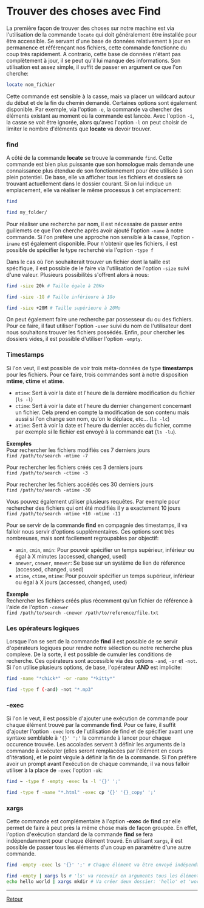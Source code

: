 # Trouver des choses avec Find

La première façon de trouver des choses sur notre machine est via l'utilisation de la commande `locate` qui doit généralement être installée pour être accessible. Se servant d'une base de données relativement à jour en permanence et référençant nos fichiers, cette commande fonctionne du coup très rapidement. A contrario, cette base de données n'étant pas complètement à jour, il se peut qu'il lui manque des informations. Son utilisation est assez simple, il suffit de passer en argument ce que l'on cherche:

```bash
locate nom_fichier
```

Cette commande est sensible à la casse, mais va placer un wildcard autour du début et de la fin du chemin demandé. Certaines options sont également disponible. Par exemple, via l'option `-e`, la commande va chercher des éléments existant au moment où la commande est lancée. Avec l'option `-i`, la casse se voit être ignorée, alors qu'avec l'option `-l` on peut choisir de limiter le nombre d'éléments que **locate** va devoir trouver.

### find

A côté de la commande **locate** se trouve la commande `find`. Cette commande est bien plus puissante que son homologue mais demande une connaissance plus étendue de son fonctionnement pour être utilisée à son plein potentiel. De base, elle va afficher tous les fichiers et dossiers se trouvant actuellement dans le dossier courant. Si on lui indique un emplacement, elle va réaliser le même processus à cet emplacement:

```bash
find

find my_folder/
```

Pour réaliser une recherche par nom, il est nécessaire de passer entre guillemets ce que l'on cherche après avoir ajouté l'option `-name` à notre commande. Si l'on préfère une approche non sensible à la casse, l'option `-iname` est également disponible. Pour n'obtenir que les fichiers, il est possible de spécifier le type recherché via l'option `-type f`

Dans le cas où l'on souhaiterait trouver un fichier dont la taille est spécifique, il est possible de le faire via l'utilisation de l'option `-size` suivi d'une valeur. Plusieurs possibilités s'offrent alors à nous:

```bash
find -size 20k # Taille égale à 20Ko

find -size -1G # Taille inférieure à 1Go

find -size +20M # Taille supérieure à 20Mo
```

On peut également faire une recherche par possesseur du ou des fichiers. Pour ce faire, il faut utiliser l'option `-user` suivi du nom de l'utilisateur dont nous souhaitons trouver les fichiers possédés. Enfin, pour chercher les dossiers vides, il est possible d'utiliser l'option `-empty`.

### Timestamps

Si l'on veut, il est possible de voir trois méta-données de type **timestamps** pour les fichiers. Pour ce faire, trois commandes sont à notre disposition **mtime**, **ctime** et **atime**.

- `mtime`: Sert à voir la date et l'heure de la dernière modification du fichier (`ls -l`)
- `ctime`: Sert à voir la date et l'heure du dernier changement concernant un fichier. Cela prend en compte la modification de son contenu mais aussi si l'on change son nom, qu'on le déplace, etc... (`ls -lc`)
- `atime`: Sert à voir la date et l'heure du dernier accès du fichier, comme par exemple si le fichier est envoyé à la commande **cat** (`ls -lu`).

**Exemples**  
Pour rechercher les fichiers modifiés ces 7 derniers jours  
`find /path/to/search -mtime -7`

Pour rechercher les fichiers créés ces 3 derniers jours  
`find /path/to/search -ctime -3`

Pour rechercher les fichiers accédés ces 30 derniers jours  
`find /path/to/search -atime -30`

Vous pouvez également utiliser plusieurs requêtes. Par exemple pour rechercher des fichiers qui ont été modifiés il y a exactement 10 jours  
`find /path/to/search -mtime +10 -mtime -11`

Pour se servir de la commande **find** en compagnie des timestamps, il va falloir nous servir d'options supplémentaires. Ces options sont très nombreuses, mais sont facilement regroupables par objectif:

- `amin`, `cmin`, `mmin`: Pour pouvoir spécifier un temps supérieur, inférieur ou égal à X minutes (accessed, changed, used)
- `anewer`, `cnewer`, `mnewer`: Se base sur un système de lien de réference (accessed, changed, used)
- `atime`, `ctime`, `mtime`: Pour pouvoir spécifier un temps supérieur, inférieur ou égal à X jours (accessed, changed, used)

**Exemple**  
Rechercher les fichiers créés plus récemment qu'un fichier de référence à l'aide de l'option `-cnewer`  
`find /path/to/search -cnewer /path/to/reference/file.txt`

### Les opérateurs logiques

Lorsque l'on se sert de la commande **find** il est possible de se servir d'opérateurs logiques pour rendre notre sélection ou notre recherche plus complexe. De la sorte, il est possible de cumuler les conditions de recherche. Ces opérateurs sont accessible via des options `-and`, `-or` et `-not`. Si l'on utilise plusieurs options, de base, l'opérateur **AND** est implicite:

```bash
find -name "*chick*" -or -name "*kitty*"

find -type f (-and) -not "*.mp3"
```

### -exec

Si l'on le veut, il est possible d'ajouter une exécution de commande pour chaque élément trouvé par la commande **find**. Pour ce faire, il suffit d'ajouter l'option `-exec` lors de l'utilisation de find et de spécifier avant une syntaxe semblable à `'{}' ';'` la commande à lancer pour chaque occurence trouvée. Les accolades servent à définir les arguments de la commande à exécuter (elles seront remplacées par l'élément en cours d'itération), et le point virgule à définir la fin de la commande. Si l'on préfère avoir un prompt avant l'exécution de chaque commande, il va nous falloir utiliser à la place de `-exec` l'option `-ok`:

```bash
find ~ -type f -empty -exec ls -l '{}' ';'

find -type f -name "*.html" -exec cp '{}' '{}_copy' ';'
```

### xargs

Cette commande est complémentaire à l'option **-exec** de **find** car elle permet de faire à peut près la même chose mais de façon groupée. En effet, l'option d'exécution standard de la commande **find** se fera indépendamment pour chaque élément trouvé. En utilisant `xargs`, il est possible de passer tous les éléments d'un coup en paramètre d'une autre commande.

```bash
find -empty -exec ls '{}' ';' # Chaque élément va être envoyé indépendamment à la commande 'ls'

find -empty | xargs ls # 'ls' va recevoir en arguments tous les éléments trouvé d'un coup
echo hello world | xargs mkdir # Va créer deux dossier: 'hello' et 'world'
```

---

[Retour](../README.md)
